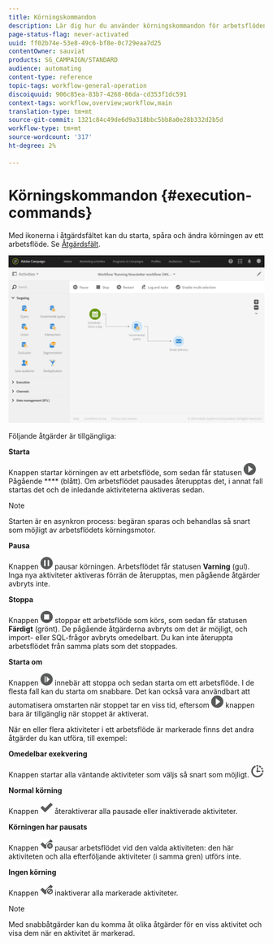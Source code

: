 ```yaml
---
title: Körningskommandon
description: Lär dig hur du använder körningskommandon för arbetsflöden.
page-status-flag: never-activated
uuid: ff02b74e-53e8-49c6-bf8e-0c729eaa7d25
contentOwner: sauviat
products: SG_CAMPAIGN/STANDARD
audience: automating
content-type: reference
topic-tags: workflow-general-operation
discoiquuid: 906c85ea-83b7-4268-86da-cd353f1dc591
context-tags: workflow,overview;workflow,main
translation-type: tm+mt
source-git-commit: 1321c84c49de6d9a318bbc5bb8a0e28b332d2b5d
workflow-type: tm+mt
source-wordcount: '317'
ht-degree: 2%

---
```



# Körningskommandon {#execution-commands}

Med ikonerna i åtgärdsfältet kan du starta, spåra och ändra körningen av ett arbetsflöde. Se [Åtgärdsfält](../../automating/using/workflow-interface.md#action-bar).

![](assets/wkf_execution_2.png)

Följande åtgärder är tillgängliga:

**Starta**

Knappen startar körningen av ett arbetsflöde, som sedan får statusen ![](assets/play_darkgrey-24px.png) Pågående **** (blått). Om arbetsflödet pausades återupptas det, i annat fall startas det och de inledande aktiviteterna aktiveras sedan.

>[!NOTE]
>
>Starten är en asynkron process: begäran sparas och behandlas så snart som möjligt av arbetsflödets körningsmotor.

**Pausa**

Knappen ![](assets/pause_darkgrey-24px.png) pausar körningen. Arbetsflödet får statusen **Varning** (gul). Inga nya aktiviteter aktiveras förrän de återupptas, men pågående åtgärder avbryts inte.

**Stoppa**

Knappen ![](assets/stop_darkgrey-24px.png) stoppar ett arbetsflöde som körs, som sedan får statusen **Färdigt** (grönt). De pågående åtgärderna avbryts om det är möjligt, och import- eller SQL-frågor avbryts omedelbart. Du kan inte återuppta arbetsflödet från samma plats som det stoppades.

**Starta om**

Knappen ![](assets/pauseplay_darkgrey-24px.png) innebär att stoppa och sedan starta om ett arbetsflöde. I de flesta fall kan du starta om snabbare. Det kan också vara användbart att automatisera omstarten när stoppet tar en viss tid, eftersom ![](assets/play_darkgrey-24px.png) knappen bara är tillgänglig när stoppet är aktiverat.

När en eller flera aktiviteter i ett arbetsflöde är markerade finns det andra åtgärder du kan utföra, till exempel:

**Omedelbar exekvering**

Knappen startar alla väntande aktiviteter som väljs så snart som möjligt. ![](assets/pending_darkgrey-24px.png)

**Normal körning**

Knappen ![](assets/check_darkgrey-24px.png) återaktiverar alla pausade eller inaktiverade aktiviteter.

**Körningen har pausats**

Knappen ![](assets/check_pause_darkgrey-24px.png) pausar arbetsflödet vid den valda aktiviteten: den här aktiviteten och alla efterföljande aktiviteter (i samma gren) utförs inte.

**Ingen körning**

Knappen ![](assets/checkdisable.png) inaktiverar alla markerade aktiviteter.

>[!NOTE]
>
>Med snabbåtgärder kan du komma åt olika åtgärder för en viss aktivitet och visa dem när en aktivitet är markerad.
